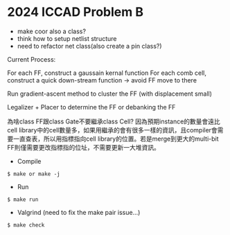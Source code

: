 # 2024 ICCAD Problem B

*   make coor also a class?
*   think how to setup netlist structure
*   need to refactor net class(also create a pin class?)

Current Process:

For each FF, construct a gaussain kernal function
For each comb cell, construct a quick down-stream function -> avoid FF move to there

Run gradient-ascent method to cluster the FF (with displacement small)

Legalizer + Placer to determine the FF or debanking the FF

為啥class FF跟class Gate不要繼承class Cell?
因為預期instance的數量會遠比cell library中的cell數量多，如果用繼承的會有很多一樣的資訊，且compiler會需要一直查表，所以用指標指向cell library的位置。若是merge到更大的multi-bit FF則僅需要更改指標指的位址，不需要更新一大堆資訊。

*   Compile
```
$ make or make -j
```

*   Run
```
$ make run
```

*   Valgrind
(need to fix the make pair issue...)
```
$ make check
```